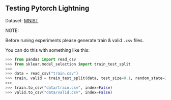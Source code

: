 ## Testing Pytorch Lightning

Dataset: [MNIST](https://www.kaggle.com/c/digit-recognizer)

NOTE:

Before runing experiments please generate train & valid `.csv` files.

You can do this with something like this:

```python
>>> from pandas import read_csv
>>> from sklear.model_selection import train_test_split
>>>
>>> data = read_csv("train.csv")
>>> train, valid = train_test_split(data, test_size=0.1, random_state=2020)
>>>
>>> train.to_csv("data/train.csv", index=False)
>>> valid.to_csv("data/valid.csv", index=False)
```